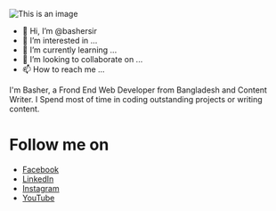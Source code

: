 ![This is an image](https://media-exp1.licdn.com/dms/image/C5616AQGfT-bozbHc0A/profile-displaybackgroundimage-shrink_200_800/0/1631906741042?e=1638403200&v=beta&t=eTRqquIllBd3AIaK0pMwxKR3mL3mH-C3c8DO9UUnWno)
- 👋 Hi, I’m @bashersir
- 👀 I’m interested in ...
- 🌱 I’m currently learning ...
- 💞️ I’m looking to collaborate on ...
- 📫 How to reach me ...

I'm Basher, a Frond End Web Developer from  Bangladesh and Content Writer. I Spend most of time in coding outstanding projects or writing content.
<!---
bashersir/bashersir is a ✨ special ✨ repository because its `README.md` (this file) appears on your GitHub profile.
You can click the Preview link to take a look at your changes.
--->
# Follow me on
* [Facebook](https://www.facebook.com/bashersir)
* [LinkedIn](https://www.linkedin.com/in/bashersir/)
* [Instagram](https://www.instagram.com/bashersir/)
* [YouTube](https://www.youtube.com/channel/UCScQ-dDOY5QM4deMUbgnJ9A)
